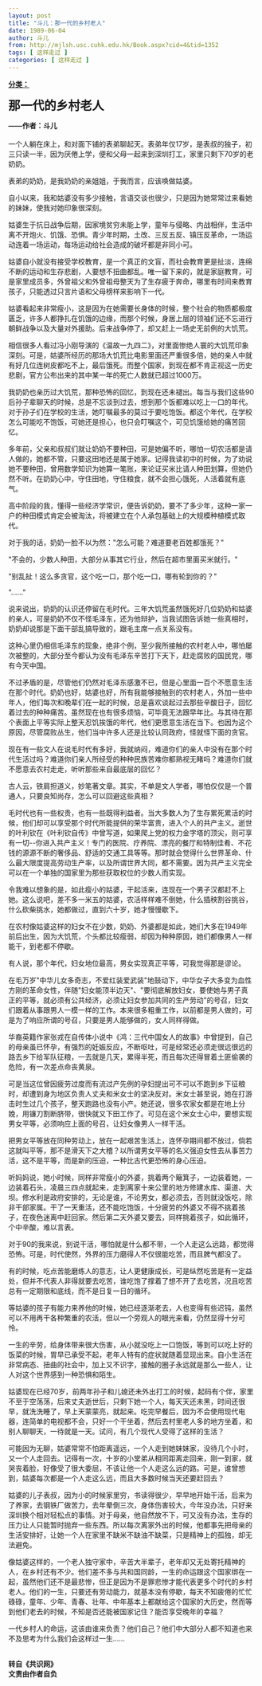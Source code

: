 ```yaml
---
layout: post
title: "斗儿：那一代的乡村老人"
date: 1989-06-04
author: 斗儿
from: http://mjlsh.usc.cuhk.edu.hk/Book.aspx?cid=4&tid=1352
tags: [ 这样走过 ]
categories: [ 这样走过 ]
---
```


<div style="margin: 15px 10px 10px 0px;">
 <div>
  <span id="ctl00_ContentPlaceHolder1_chapter1_SubjectLabel" style="font-weight:bold;text-decoration:underline;">
   分类：
  </span>
 </div>
 <p>
  <strong>
   <font size="5">
    那一代的乡村老人
   </font>
  </strong>
 </p>
 <p>
  <strong>
   ——作者：斗儿
   <br/>
  </strong>
  <br/>
  一个人躺在床上，和对面下铺的表弟聊起天。表弟年仅17岁，是表叔的独子，初三只读一半，因为厌倦上学，便和父母一起来到深圳打工，家里只剩下70岁的老奶奶。
 </p>
 <p>
  表弟的奶奶，是我奶奶的亲姐姐，于我而言，应该唤做姑婆。
 </p>
 <p>
  自小以来，我和姑婆没有多少接触，言语交谈也很少，只是因为她常常过来看她的妹妹，使我对她印象很深刻。
 </p>
 <p>
  姑婆生于抗日战争后期，因家境贫穷未能上学，童年与侵略、内战相伴，生活中离不开炮火、饥饿、恐惧。青少年时期，土改、三反五反、镇压反革命，一场运动连着一场运动，每场运动给社会造成的破坏都是非同小可。
 </p>
 <p>
  姑婆自小就没有接受学校教育，是一个真正的文盲，而社会教育更是扯淡，连绵不断的运动和生存悲剧，人要想不扭曲都乱。唯一留下来的，就是家庭教育，可是家里成员多，外曾祖父和外曾祖母整天为了生存疲于奔命，哪里有时间来教育孩子，只能透过只言片语和父母榜样来影响下一代。
 </p>
 <p>
  姑婆看起来非常瘦小，这是因为在她需要长身体的时候，整个社会的物质都极度匮乏，许多人都挣扎在饥饿的边缘，而那个时候，身居上层的领袖们还不忘进行朝鲜战争以及大量对外援助。后来战争停了，却又赶上一场史无前例的大饥荒。
 </p>
 <p>
  相信很多人看过冯小刚导演的《温故一九四二》，对里面惨绝人寰的大饥荒印象深刻。可是，姑婆所经历的那场大饥荒比电影里面还严重很多倍，她的亲人中就有好几位连树皮都吃不上，最后饿死。而整个国家，到现在都不肯正视这一历史悲剧，官方公布出来的其中某一年的死亡人数就已超过1000万。
 </p>
 <p>
  我奶奶也亲历过大饥荒，那种恐怖的回忆，到现在还未褪出。每当与我们这些90后孙子辈聊天的时候，总是不忘谈到过去，想到那个饭都难以吃上一口的年代。对于孙子们在学校的生活，她叮嘱最多的莫过于要吃饱饭。都这个年代，在学校怎么可能吃不饱饭，可她还是担心，也只会叮嘱这个，可见饥饿给她的痛苦回忆。
 </p>
 <p>
  多年前，父亲和叔叔们就让奶奶不要种田，可是她偏不听，哪怕一切农活都是请人做的，她都不管，只要这田地还是属于她家。记得我读初中的时候，为了劝说她不要种田，曾用数学知识为她算一笔账，来论证买米比请人种田划算，但她仍然不听。在奶奶心中，守住田地，守住粮食，就不会担心饿死，人活着就有底气。
 </p>
 <p>
  高中阶段的我，懂得一些经济学常识，便告诉奶奶，要不了多少年，这种一家一户的种田模式肯定会被淘汰，将被建立在个人承包基础上的大规模种植模式取代。
 </p>
 <p>
  对于我的话，奶奶一脸不以为然："怎么可能？难道要老百姓都饿死？"
 </p>
 <p>
  "不会的，少数人种田，大部分从事其它行业，然后在超市里面买米就行。"
 </p>
 <p>
  "别乱扯！这么多贪官，这个吃一口，那个吃一口，哪有轮到你的？"
 </p>
 <p>
  "……"
 </p>
 <p>
  说来说出，奶奶的认识还停留在毛时代。三年大饥荒虽然饿死好几位奶奶和姑婆的亲人，可是奶奶不仅不怪毛泽东，还为他辩护，当我试图告诉她一些真相时，奶奶却说那是下面干部乱搞导致的，跟毛主席一点关系没有。
 </p>
 <p>
  这种心里仍相信毛泽东的现象，绝非个例，至少我所接触的农村老人中，哪怕屡次被整的，大部分至今都认为没有毛泽东辛苦打下天下，赶走腐败的国民党，哪有今天中国。
 </p>
 <p>
  不过矛盾的是，尽管他们仍然对毛泽东感激不已，但是心里面一百个不愿意生活在那个时代。奶奶也好，姑婆也好，所有我能够接触到的农村老人，外加一些中年人，他们每次和晚辈们在一起的时候，总是喜欢谈起过去那些辛酸日子，回忆着过去的种种痛苦。虽然现在也有很多烦恼，可毕竟无法跟早年比。与其待在那个表面上平等实际上整天忍饥挨饿的年代，他们更愿意生活在当下。也因为这个原因，尽管腐败丛生，他们当中许多人还是比较认同政府，怪就怪下面的贪官。
 </p>
 <p>
  现在有一些文人在说毛时代有多好，我就纳闷，难道你们的亲人中没有在那个时代生活过吗？难道你们亲人所经受的种种民族苦难你都熟视无睹吗？难道你们就不愿意去农村走走，听听那些来自最底层的回忆？
 </p>
 <p>
  古人云，铁肩担道义，妙笔著文章。其实，不单是文人学者，哪怕仅仅是一个普通人，只要良知尚存，怎么可以回避这些真相？
 </p>
 <p>
  毛时代也有一些权贵，也有一些既得利益者。当大多数人为了生存累死累活的时候，他们却可以享受那个时代所能提供的荣华富贵，进入个人的共产主义。逝世的叶利钦在《叶利钦自传》中曾写道，如果爬上党的权力金字塔的顶尖，则可享有一切--你进入共产主义！专门的医院、疗养院、漂亮的餐厅和特制佳肴、不花钱的源源不断的奢侈品、舒适的交通工具等等。那时就会觉得什么世界革命、什么最大限度提高劳动生产率，以及所谓世界大同，都不需要。因为共产主义完全可以在一个单独的国家里为那些获取权位的少数人而实现。
 </p>
 <p>
  令我难以想象的是，如此瘦小的姑婆，干起活来，连现在一个男子汉都赶不上她。这么说吧，差不多一米五的姑婆，农活样样难不倒她，什么插秧割谷挑谷，什么砍柴挑水，她都做过，直到六十岁，她才慢慢歇下。
 </p>
 <p>
  在农村像姑婆这样的妇女不在少数，奶奶、外婆都是如此，她们大多在1949年前后出生，因为大饥荒，个头都比较瘦弱，却因为种种原因，她们都像男人一样能干，到老都不停歇。
 </p>
 <p>
  有人说，那个年代，妇女地位最高，男女实现真正平等，可我觉得那是谬论。
 </p>
 <p>
  在毛万岁"中华儿女多奇志，不爱红装爱武装"地鼓动下，中华女子大多变为血性方刚的革命女性，伴随"妇女能顶半边天"、"要彻底解放妇女，要使她与男子真正的平等，就必须有公共经济，必须让妇女参加共同的生产劳动"的号召，妇女们跟着从事跟男人一模一样的工作。本来很多粗重工作，以前都是男人做的，可是为了响应所谓的号召，只要是男人能够做的，女人同样得做。
 </p>
 <p>
  华裔英籍作家张戎在自传体小说中《鸿：三代中国女人的故事》中曾提到，自己的母亲虽已怀孕，有强烈的妊娠反应，不断呕吐，可是经常还必须走很远很远的路去乡下给军队征粮，一去就是几天，累得半死，而且每次还得冒着土匪偷袭的危险，有一次差点命丧黄泉。
 </p>
 <p>
  可是当这位曾因疲劳过度而有流过产先例的孕妇提出可不可以不跑到乡下征粮时，却遭到身为地区负责人丈夫和米女士的坚决反对。米女士甚至说，她在打游击时生过几个孩子，整天跑路也没有小产。她还说，很多农家女都是在地上分娩，用镰刀割断脐带，很快就又下田工作了。可见在这个米女士心中，要想实现男女平等，必须响应上面的号召，让妇女像男人一样干活。
 </p>
 <p>
  把男女平等放在同种劳动上，放在一起艰苦生活上，连怀孕期间都不放过，倘若这就叫平等，那不是滑天下之大稽？以所谓男女平等的名义强迫女性去从事苦力活，这不是平等，而是新的压迫，一种比古代更恐怖的身心压迫。
 </p>
 <p>
  听妈妈说，她小时候，同样非常瘦小的外婆，挑着两个簸箕子，一边装着她，一边装着石头，凌晨三四点就起来，走到离家十来公里的地方修建水库、渠道、大坝。修水利是政府安排的，无论是谁，不论男女，都必须去，否则就没饭吃，除非干部家属。干了一天重活，还不能吃饱饭，十分疲劳的外婆又不得不挑着孩子，在夜色迷离中赶回家。然后第二天外婆又要去，同样挑着孩子，如此循环，个中辛酸，难以言表。
 </p>
 <p>
  对于90的我来说，别说干活，哪怕就是什么都不带，一个人走这么远路，都觉得恐怖。可是，时代使然，外界的压力磨得人不仅很能吃苦，而且脾气都没了。
 </p>
 <p>
  有的时候，吃点苦能磨练人的意志，让人更健康成长，可是纵然吃苦是有一定益处，但并不代表人非得就要去吃苦，谁吃饱了撑着了想不开了去吃苦，况且吃苦总有一定期限和底线，而不是日复一日的循环。
 </p>
 <p>
  等姑婆的孩子有能力来养他的时候，她已经逐渐老去，人也变得有些迟钝，虽然可以不用再干各种繁重的农活，但以一个旁观人的眼光来看，仍然显得十分可怜。
 </p>
 <p>
  一生的辛劳，给身体带来很大伤害，从小就没吃上一口饱饭，等到可以吃上好的饭菜的时候，胃早已承受不起，老年人特有的症状就随着显现出来。自小生活在非常病态、扭曲的社会中，加上又不识字，接触的圈子永远就是那么一些人，让人对这个世界感到一种恐惧和陌生。
 </p>
 <p>
  姑婆现在已经70岁，前两年孙子和儿媳还未外出打工的时候，起码有个伴，家里不至于空荡荡，后来丈夫逝世后，只剩下她一个人，每天天还未黑，时间还很早，就洗洗睡了，早上天蒙蒙亮，就起来。吃完早餐后，因为不会使用现代电器，连简单的电视都不会，只好一个干坐着，然后去村里老人多的地方坐着，和别人聊聊天，一待就是一天。试问，有几个现代人受得了这样的生活？
 </p>
 <p>
  可能因为无聊，姑婆常常不怕距离遥远，一个人走到她妹妹家，没待几个小时，又一个人走回去。记得有一次，十岁的小堂弟从相同距离走回来，刚一到家，就哭丧着脸，好像受了很大委屈，不该让他一个人走这么远的路。可是，谁曾想到，姑婆每次都是一个人走这么远，而且大多数时候当天还要赶回去？
 </p>
 <p>
  姑婆的儿子表叔，因为小的时候家里穷，书读得很少，早早地开始干活，后来为了养家，去钢铁厂做苦力，去年晕倒三次，身体伤害较大，今年没办法，只好来深圳换个相对轻松点的事情。对于母亲，他自然放不下，可又没有办法，生存的压力让人只能暂时抛弃一些东西。所以每次离家外出的时候，他都事先把母亲的生活安排好，让她一个人在家里不缺米不缺油不缺菜，只是精神上的孤独，却无法避免。
 </p>
 <p>
  像姑婆这样的，一个老人独守家中，辛苦大半辈子，老年却又无处寄托精神的人，在乡村还有不少。他们差不多与共和国同龄，一生的命运跟这个国家绑在一起，虽然他们还不是最悲惨，但正是因为不是罪悲惨才能代表更多个时代的乡村老人。他们的一生，只要还有劳动能力，就基本没有停歇，每天不知疲倦的忙忙碌碌，童年、少年、青春、壮年、中年基本上都献给这个国家的大历史，然而等到他们老去的时候，不知是否还能被国家记住？能否享受晚年的幸福？
 </p>
 <p>
  一代乡村人的命运，这该由谁来负责？他们自己？他们中大部分人都不知道也来不及思考为什么我们会这样过一生……
 </p>
 <p>
  <br/>
  <strong>
   转自《共识网》
   <br/>
   文责由作者自负
  </strong>
 </p>
</div>

